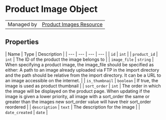 # Product Image Object

|||
|---|---|
| Managed by | [Product Images Resource](/api/stores/v2/products/images)


## Properties

| Name | Type | Description |
| --- | --- | --- | --- |
| `id` | `int` |
| `product_id` | `int` | The ID of the product the image belongs to |
| `image_file` | `string` | When specifying a product image, the image_file should be specified as either: A path to an image already uploaded via FTP in the import directory and the path should be relative from the import directory. It can be a URL to an image accessible on the internet. |
| `is_thumbnail` | `boolean` | If true, the image is used as product thumbnail |
| `sort_order` | `int` | The order in which the image will be displayed on the product page. When updating if the image is given a lower priority, all image with a sort_order the same or greater than the images new sort_order value will have their sort_order reordered |
| `description` | `text` | The description for the image |
| `date_created` | `date` |
